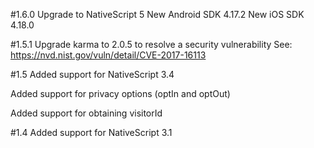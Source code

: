 #1.6.0
Upgrade to NativeScript 5
New Android SDK 4.17.2
New iOS SDK 4.18.0

#1.5.1
Upgrade karma to 2.0.5 to resolve a security vulnerability
See: https://nvd.nist.gov/vuln/detail/CVE-2017-16113

#1.5
Added support for NativeScript 3.4

Added support for privacy options (optIn and optOut)

Added support for obtaining visitorId

#1.4
Added support for NativeScript 3.1
